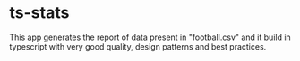 # ts-stats

This app generates the report of data present in "football.csv" and it build in typescript with very good quality, design patterns and best practices.
